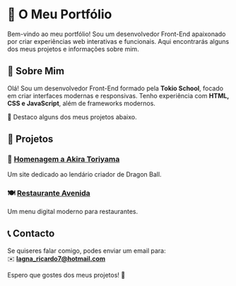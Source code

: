 # 🚀 O Meu Portfólio

Bem-vindo ao meu portfólio! Sou um desenvolvedor Front-End apaixonado por criar experiências web interativas e funcionais. Aqui encontrarás alguns dos meus projetos e informações sobre mim.

## 📝 Sobre Mim  
Olá! Sou um desenvolvedor Front-End formado pela **Tokio School**, focado em criar interfaces modernas e responsivas. Tenho experiência com **HTML, CSS e JavaScript**, além de frameworks modernos.  

📌 Destaco alguns dos meus projetos abaixo.  

## 📂 Projetos  

### 🎨 [Homenagem a Akira Toriyama](https://ricardolagna.github.io/portfolio/Projeto%20Final%20Akira/index.html)  
Um site dedicado ao lendário criador de Dragon Ball.  

### 🍽️ [Restaurante Avenida](https://ricardolagna.github.io/portfolio/Projeto%20Final%20Restaurante/index.html)  
Um menu digital moderno para restaurantes.  

## 📞 Contacto  
Se quiseres falar comigo, podes enviar um email para:  
✉️ **lagna_ricardo7@hotmail.com**  

Espero que gostes dos meus projetos! 🚀  
